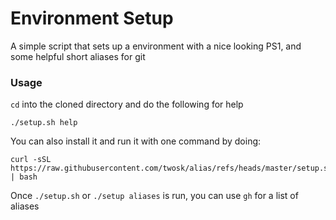 # Environment Setup

A simple script that sets up a environment with a nice looking PS1, and some helpful short aliases for git

### Usage
`cd` into the cloned directory and do the following for help
```
./setup.sh help
```

You can also install it and run it with one command by doing:
```
curl -sSL https://raw.githubusercontent.com/twosk/alias/refs/heads/master/setup.sh | bash
```

Once `./setup.sh` or `./setup aliases` is run, you can use `gh` for a list of aliases
